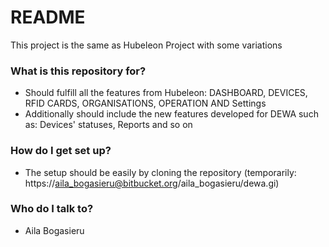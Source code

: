 # README #

This project is the same as Hubeleon Project with some variations

### What is this repository for? ###

* Should fulfill all the features from Hubeleon: DASHBOARD, DEVICES, RFID CARDS, ORGANISATIONS, OPERATION AND Settings
* Additionally should include the new features developed for DEWA such as: Devices' statuses, Reports and so on


### How do I get set up? ###

* The setup should be easily by cloning the repository (temporarily: https://aila_bogasieru@bitbucket.org/aila_bogasieru/dewa.gi)

### Who do I talk to? ###

* Aila Bogasieru